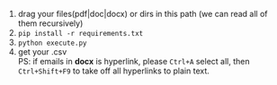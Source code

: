 1. drag your files(pdf|doc|docx) or dirs in this path (we can read all of them recursively)
2. `pip install -r requirements.txt`
3. `python execute.py`
4. get your .csv  
PS: if emails in **docx** is hyperlink, please `Ctrl+A` select all, then `Ctrl+Shift+F9` to take off all hyperlinks to plain text.
